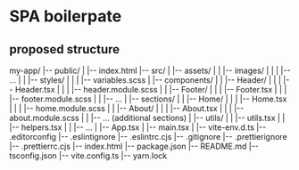 # SPA boilerpate
## proposed structure
my-app/
|-- public/
|   |-- index.html
|-- src/
|   |-- assets/
|   |   |-- images/
|   |   |   |-- ...
|   |   |-- styles/
|   |   |   |-- variables.scss
|   |-- components/
|   |   |-- Header/
|   |   |   |-- Header.tsx
|   |   |   |-- header.module.scss
|   |   |-- Footer/
|   |   |   |-- Footer.tsx
|   |   |   |-- footer.module.scss
|   |   |-- ...
|   |-- sections/
|   |   |-- Home/
|   |   |   |-- Home.tsx
|   |   |   |-- home.module.scss
|   |   |-- About/
|   |   |   |-- About.tsx
|   |   |   |-- about.module.scss
|   |   |-- ... (additional sections)
|   |-- utils/
|   |   |-- utils.tsx
|   |   |-- helpers.tsx
|   |   |-- ...
|   |-- App.tsx
|   |-- main.tsx
|   |-- vite-env.d.ts
|-- .editorconfig
|-- .eslintignore
|-- .eslintrc.cjs
|-- .gitignore
|-- .prettierignore
|-- .prettierrc.cjs
|-- index.html
|-- package.json
|-- README.md
|-- tsconfig.json
|-- vite.config.ts
|-- yarn.lock
